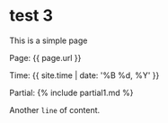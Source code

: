 # test 3

This is a simple page

Page: {{ page.url }}

Time: {{ site.time | date: '%B %d, %Y' }}

Partial: {% include partial1.md %}

Another `line` of content. 

